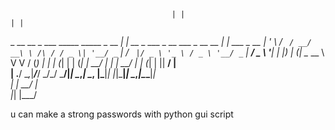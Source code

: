                                         | |                                 | |           
  _ __   __ _ ___ _____      _____  _ __ __| |   __ _  ___ _ __   ___ _ __ __ _| |_ ___ _ __ 
 | '_ \ / _` / __/ __\ \ /\ / / _ \| '__/ _` |  / _` |/ _ \ '_ \ / _ \ '__/ _` | __/ _ \ '__|
 | |_) | (_| \__ \__ \\ V  V / (_) | | | (_| | | (_| |  __/ | | |  __/ | | (_| | ||  __/ |   
 | .__/ \__,_|___/___/ \_/\_/ \___/|_|  \__,_|  \__, |\___|_| |_|\___|_|  \__,_|\__\___|_|   
 | |                                             __/ |                                       
 |_|                                            |___/                                        

u can make a strong passwords with python gui script

